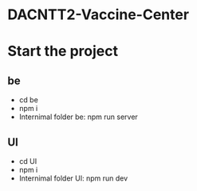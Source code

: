 # DACNTT2-Vaccine-Center

# Start the project

## be
- cd be
- npm i
- Internimal folder be: npm run server

## UI
- cd UI
- npm i
- Internimal folder UI: npm run dev

